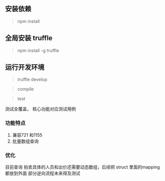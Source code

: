 ## 安装依赖
 >npm install 
 ## 全局安装 truffle 
 >npm install -g truffle
 ## 运行开发环境
  > truffle develop

  > compile 

  > test

  测试全覆盖， 核心功能对应测试用例

  ### 功能特点
  1. 兼容721 和1155
  2. 批量数组查询
  ### 优化
   目前查询 拍卖具体的人员和出价还需要动态数组，后续把 struct 里面的mapping都放到外面
   部分逆向流程未来得及测试
